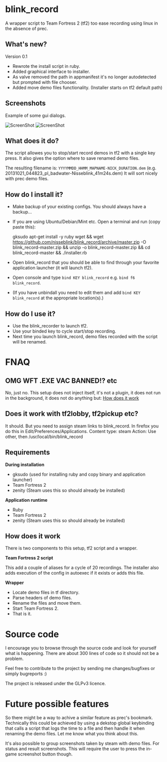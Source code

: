 blink_record
============

A wrapper script to Team Fortress 2 (tf2) too ease recording using linux in the absence of prec.

What's new?
-----------
Version 0.1
* Rewrote the install script in ruby.
* Added graphical interface to installer.
* As valve removed the path in appmanifest it's no longer autodetected but prompted with file chooser.
* Added move demo files functionality. (Installer starts on tf2 default path)

Screenshots
-----------
Example of some gui dialogs.

![ScreenShot](http://i.imgur.com/JQ86kcx.png)
![ScreenShot](http://i.imgur.com/FQzEqyd.png)

What does it do?
----------------

The script allowes you to stop/start record demos in tf2 with a single key press. It also gives
the option where to save renamed demo files.

The resulting filename is:
`YYYYMMDD_HHMM_MAPNAME-NICK_DURATION.dem` (e.g. 20131021_044823_pl_badwater-Nisseblink_41m24s.dem)
It will sort nicely with prec demo files.

How do I install it?
----------------
* Make backup of your existing configs. You should always have a backup...
* If you are using Ubuntu/Debian/Mint etc. Open a terminal and run (copy paste this):

  gksudo apt-get install -y ruby wget && wget https://github.com/nisseblink/blink_record/archive/master.zip -O blink_record-master.zip && unzip -o blink_record-master.zip && cd blink_record-master && ./installer.rb

* Open blink_record that you should be able to find through your favorite application launcher (it will launch tf2).
* Open console and type `bind KEY blink_record` e.g. `bind f6 blink_record`.
* (If you have unbindall you need to edit them and add `bind KEY blink_record` at the appropriate location(s).)

How do I use it?
----------------
* Use the blink_recorder to launch tf2.
* Use your binded key to cycle start/stop recording.
* Next time you launch blink_record, demo files recorded with the script will be renamed.

FNAQ
===========

OMG WFT .EXE VAC BANNED!? etc
------------
No, just no.
This setup does not inject itself, it's not a plugin, it does not run in the background,
it does not do anything but:
[How does it work](https://github.com/nisseblink/blink_record#how-does-it-work)

Does it work with tf2lobby, tf2pickup etc?
------------------------------------------

It should. But you need to assign steam links to blink_record.
In firefox you do this in Edit/Preferences/Applications.
Content type: steam
Action: Use other, then /usr/local/bin/blink_record

Requirements
----------------
**During installation**
* gksudo (used for installing ruby and copy binary and application launcher)
* Team Fortress 2
* zenity (Steam uses this so should already be installed)

**Application runtime**
* Ruby
* Team Fortress 2
* zenity (Steam uses this so should already be installed)

How does it work
----------------
There is two components to this setup, tf2 script and a wrapper.

**Team Fortress 2 script**

This add a couple of aliases for a cycle of 20 recordings.
The installer also adds execution of the config in autoexec if it exists or adds this file.

**Wrapper**

* Locate demo files in tf directory.
* Parse headers of demo files.
* Rename the files and move them.
* Start Team Fortress 2.
* That is it.

Source code
===========
I encourage you to browse through the source code and look for yourself what is happening.
There are about 300 lines of code so it should not be a problem.

Feel free to contribute to the project by sending me changes/bugfixes or simply bugreports :)

The project is released under the GLPv3 licence.

Future possible features
========================

So there might be a way to achive a similar feature as prec's bookmark.
Technically this could be achieved by using a dekstop global keybinding that
calls a script that logs the time to a file and then handle it
when renaming the demo files. Let me know what you think about this.

It's also possible to group screenshots taken by steam with demo files.
For status and result screenshots. This will require the user to press the in-game screenshot button though.
